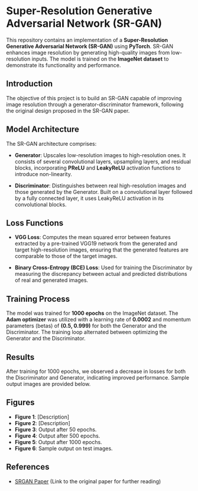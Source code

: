 # Super-Resolution Generative Adversarial Network (SR-GAN)

This repository contains an implementation of a **Super-Resolution Generative Adversarial Network (SR-GAN)** using **PyTorch**. SR-GAN enhances image resolution by generating high-quality images from low-resolution inputs. The model is trained on the **ImageNet dataset** to demonstrate its functionality and performance.


## Introduction

The objective of this project is to build an SR-GAN capable of improving image resolution through a generator-discriminator framework, following the original design proposed in the SR-GAN paper.

## Model Architecture

The SR-GAN architecture comprises:

- **Generator**: Upscales low-resolution images to high-resolution ones. It consists of several convolutional layers, upsampling layers, and residual blocks, incorporating **PReLU** and **LeakyReLU** activation functions to introduce non-linearity.

- **Discriminator**: Distinguishes between real high-resolution images and those generated by the Generator. Built on a convolutional layer followed by a fully connected layer, it uses LeakyReLU activation in its convolutional blocks.

## Loss Functions

- **VGG Loss**: Computes the mean squared error between features extracted by a pre-trained VGG19 network from the generated and target high-resolution images, ensuring that the generated features are comparable to those of the target images.

- **Binary Cross-Entropy (BCE) Loss**: Used for training the Discriminator by measuring the discrepancy between actual and predicted distributions of real and generated images.

## Training Process

The model was trained for **1000 epochs** on the ImageNet dataset. The **Adam optimizer** was utilized with a learning rate of **0.0002** and momentum parameters (betas) of **(0.5, 0.999)** for both the Generator and the Discriminator. The training loop alternated between optimizing the Generator and the Discriminator.

## Results

After training for 1000 epochs, we observed a decrease in losses for both the Discriminator and Generator, indicating improved performance. Sample output images are provided below.

## Figures

- **Figure 1**: [Description]
- **Figure 2**: [Description]
- **Figure 3**: Output after 50 epochs.
- **Figure 4**: Output after 500 epochs.
- **Figure 5**: Output after 1000 epochs.
- **Figure 6**: Sample output on test images.

## References

- [SRGAN Paper](https://arxiv.org/abs/1703.10524) (Link to the original paper for further reading)
